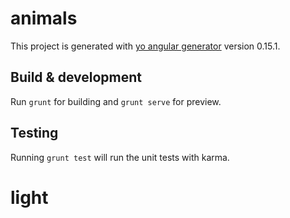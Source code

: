 # animals

This project is generated with [yo angular generator](https://github.com/yeoman/generator-angular)
version 0.15.1.

## Build & development

Run `grunt` for building and `grunt serve` for preview.

## Testing

Running `grunt test` will run the unit tests with karma.
# light
